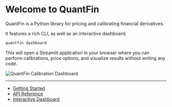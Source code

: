 # Welcome to QuantFin

QuantFin is a Python library for pricing and calibrating financial derivatives.

It features a rich CLI, as well as an interactive dashboard;

```bash
quantfin dashboard
```

This will open a Streamlit application in your browser where you can perform calibrations, price options, and visualize results without writing any code.

![QuantFin Calibration Dashboard](images/calibration.png)

---

- [Getting Started](guide/getting_started.md)
- [API Reference](reference/atoms/index.md)
- [Interactive Dashboard](guide/dashboard.md)
